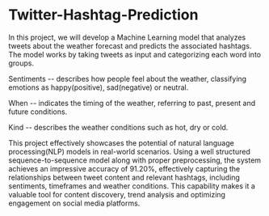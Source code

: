 # Twitter-Hashtag-Prediction
In this project, we will develop a Machine Learning model that analyzes tweets about the weather forecast and predicts the associated hashtags. The model works by taking tweets as input and categorizing each word into groups.

Sentiments -- describes how people feel about the weather, classifying emotions as happy(positive), sad(negative) or neutral.

When -- indicates the timing of the weather, referring to past, present and future conditions.

Kind -- describes the weather conditions such as hot, dry or cold.

This project effectively showcases the potential of natural language processing(NLP) models in real-world scenarios. Using a well structured sequence-to-sequence model along with proper preprocessing, the system achieves an impressive accuracy of 91.20%, effectively capturing the relationships between tweet content and relevant hashtags, including sentiments, timeframes and weather conditions. This capability makes it a valuable tool for content discovery, trend analysis and optimizing engagement on social media platforms.

